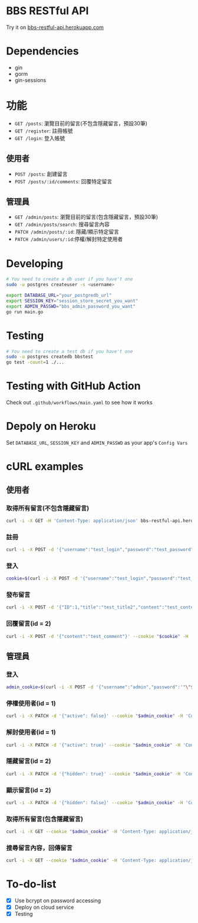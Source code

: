 # BBS RESTful API
Try it on [bbs-restful-api.herokuapp.com](https://bbs-restful-api.herokuapp.com/)
# Dependencies
* gin
* gorm
* gin-sessions
# 功能
* `GET /posts`: 瀏覽目前的留言(不包含隱藏留言，預設30筆)
* `GET /register`: 註冊帳號
* `GET /login`: 登入帳號
## 使用者
* `POST /posts`: 創建留言
* `POST /posts/:id/comments`: 回覆特定留言
## 管理員
* `GET /admin/posts`: 瀏覽目前的留言(包含隱藏留言，預設30筆)
* `GET /admin/posts/search`: 搜尋留言內容
* `PATCH /admin/posts/:id`: 隱藏/顯示特定留言
* `PATCH /admin/users/:id`:停權/解封特定使用者
# Developing
```bash
# You need to create a db user if you have't one
sudo -u postgres createuser -s <username>

export DATABASE_URL="your_postgredb_url"
export SESSION_KEY="session_store_secret_you_want"
export ADMIN_PASSWD="bbs_admin_password_you_want"
go run main.go
```
# Testing
```bash
# You need to create a test db if you have't one
sudo -u postgres createdb bbstest
go test -count=1 ./...
```
# Testing with GitHub Action
Check out `.github/workflows/main.yaml` to see how it works
# Depoly on Heroku
Set `DATABASE_URL`, `SESSION_KEY` and `ADMIN_PASSWD` as your app's `Config Vars`
# cURL examples
## 使用者
### 取得所有留言(不包含隱藏留言)
```bash
curl -i -X GET -H 'Content-Type: application/json' bbs-restful-api.herokuapp.com/posts
```
### 註冊
```bash
curl -i -X POST -d '{"username":"test_login","password":"test_password"}' -H 'Content-Type: application/json' bbs-restful-api.herokuapp.com/register
```
### 登入
```bash
cookie=$(curl -i -X POST -d '{"username":"test_login","password":"test_password"}' -H 'Content-Type: application/json' bbs-restful-api.herokuapp.com/login | grep -Po '(?<=Set-Cookie: ).+(?=\r)')
```
### 發布留言
```bash
curl -i -X POST -d '{"ID":1,"title":"test_title2","content":"test_content2"}' --cookie "$cookie" -H 'Content-Type: application/json' bbs-restful-api.herokuapp.com/posts
```
### 回覆留言(id = 2)
```bash
curl -i -X POST -d '{"content":"test_comment"}' --cookie "$cookie" -H 'Content-Type: application/json' bbs-restful-api.herokuapp.com/posts/2/comments
```

## 管理員
### 登入
```bash
admin_cookie=$(curl -i -X POST -d '{"username":"admin","password":'"\"$ADMIN_PASSWD\""'}' -H 'Content-Type: application/json' bbs-restful-api.herokuapp.com/login | grep -Po '(?<=Set-Cookie: ).+(?=\r)')
```
### 停權使用者(id = 1)
```bash
curl -i -X PATCH -d '{"active": false}' --cookie "$admin_cookie" -H 'Content-Type: application/json' bbs-restful-api.herokuapp.com/admin/users/1
```
### 解封使用者(id = 1)
```bash
curl -i -X PATCH -d '{"active": true}' --cookie "$admin_cookie" -H 'Content-Type: application/json' bbs-restful-api.herokuapp.com/admin/users/1
```
### 隱藏留言(id = 2)
```bash
curl -i -X PATCH -d '{"hidden": true}' --cookie "$admin_cookie" -H 'Content-Type: application/json' bbs-restful-api.herokuapp.com/admin/posts/2
```
### 顯示留言(id = 2)
```bash
curl -i -X PATCH -d '{"hidden": false}' --cookie "$admin_cookie" -H 'Content-Type: application/json' bbs-restful-api.herokuapp.com/admin/posts/2
```
### 取得所有留言(包含隱藏留言)
```bash
curl -i -X GET --cookie "$admin_cookie" -H 'Content-Type: application/json' bbs-restful-api.herokuapp.com/admin/posts
```
### 搜尋留言內容，回傳留言
```bash
curl -i -X GET --cookie "$admin_cookie" -H 'Content-Type: application/json' bbs-restful-api.herokuapp.com/admin/posts/search?keyword="123"
```

# To-do-list
- [x] Use bcrypt on password accessing
- [x] Deploy on cloud service
- [x] Testing
